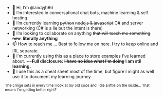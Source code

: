 - 👋 Hi, I’m @andyjh86
- 👀 I’m interested in conversational chat bots, machine learning & self hosting. 
- 🌱 I’m currently learning ~~python~~ ~~nodejs & javascript~~ C# and server networking (C# is a lie but the intent is there)
- 💞️ I’m looking to collaborate on anything ~~that will teach me something new~~. **literally anything**
- 📫 How to reach me ... Best to follow me on here. I try to keep online and IRL separate.
- 💾 I'm currently using this as a place to store examples I've learned about. ~~**Full disclosure: ~~I have no idea what I'm doing~~ I am stil learning.**
- 📝 I use this as a cheat sheet most of the time, but figure I might as well use it to document my learning journey.

<sub>The cringe sets in every time I look at my old code and I die a little on the inside... That means I'm getting better right?</sub>
<!---
andyjh86/andyjh86 is a ✨ special ✨ repository because its `README.md` (this file) appears on your GitHub profile.
You can click the Preview link to take a look at your changes.
--->
